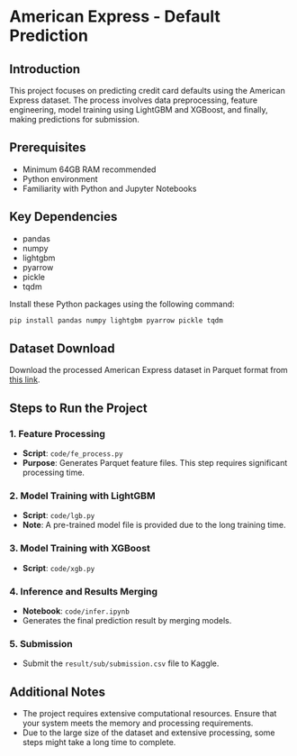 
# American Express - Default Prediction

## Introduction
This project focuses on predicting credit card defaults using the American Express dataset. The process involves data preprocessing, feature engineering, model training using LightGBM and XGBoost, and finally, making predictions for submission.

## Prerequisites
- Minimum 64GB RAM recommended
- Python environment
- Familiarity with Python and Jupyter Notebooks

## Key Dependencies
- pandas
- numpy
- lightgbm
- pyarrow
- pickle
- tqdm

Install these Python packages using the following command:
```bash
pip install pandas numpy lightgbm pyarrow pickle tqdm
```

## Dataset Download
Download the processed American Express dataset in Parquet format from [this link](https://www.kaggle.com/datasets/raddar/amex-data-integer-dtypes-parquet-format).

## Steps to Run the Project

### 1. Feature Processing
- **Script**: `code/fe_process.py`
- **Purpose**: Generates Parquet feature files. This step requires significant processing time.

### 2. Model Training with LightGBM
- **Script**: `code/lgb.py`
- **Note**: A pre-trained model file is provided due to the long training time.

### 3. Model Training with XGBoost
- **Script**: `code/xgb.py`

### 4. Inference and Results Merging
- **Notebook**: `code/infer.ipynb`
- Generates the final prediction result by merging models.

### 5. Submission
- Submit the `result/sub/submission.csv` file to Kaggle.

## Additional Notes
- The project requires extensive computational resources. Ensure that your system meets the memory and processing requirements.
- Due to the large size of the dataset and extensive processing, some steps might take a long time to complete.

